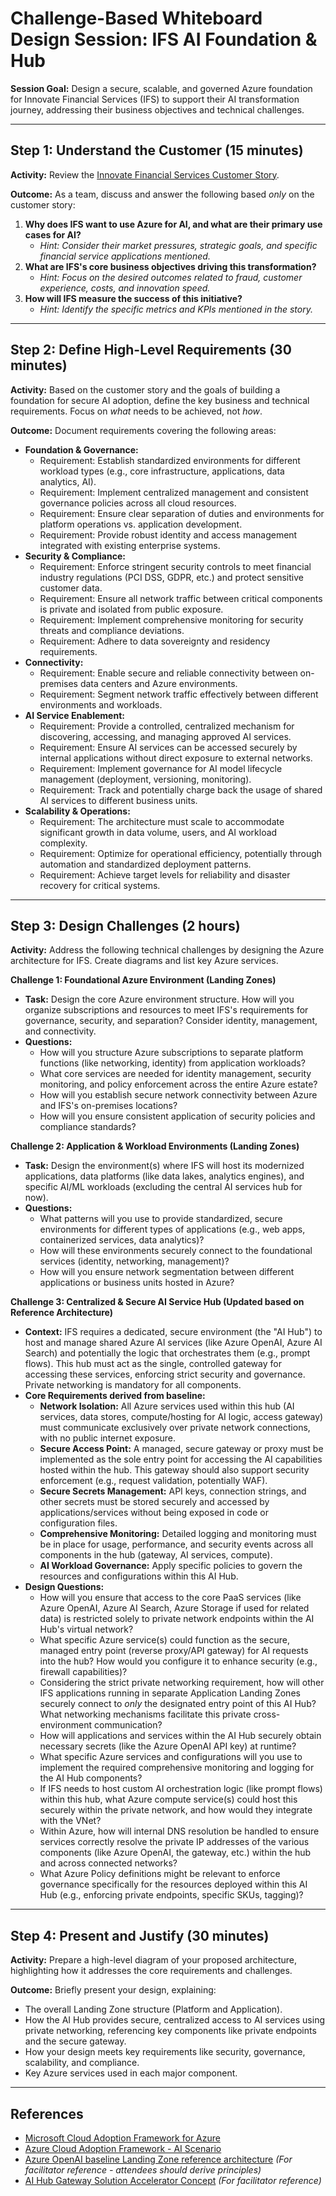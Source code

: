 # Challenge-Based Whiteboard Design Session: IFS AI Foundation & Hub

**Session Goal:** Design a secure, scalable, and governed Azure foundation for Innovate Financial Services (IFS) to support their AI transformation journey, addressing their business objectives and technical challenges.

---

## Step 1: Understand the Customer (15 minutes)

**Activity:** Review the [Innovate Financial Services Customer Story](./customer-story.md).

**Outcome:** As a team, discuss and answer the following based *only* on the customer story:

1.  **Why does IFS want to use Azure for AI, and what are their primary use cases for AI?**
    * *Hint: Consider their market pressures, strategic goals, and specific financial service applications mentioned.*
2.  **What are IFS's core business objectives driving this transformation?**
    * *Hint: Focus on the desired outcomes related to fraud, customer experience, costs, and innovation speed.*
3.  **How will IFS measure the success of this initiative?**
    * *Hint: Identify the specific metrics and KPIs mentioned in the story.*

---

## Step 2: Define High-Level Requirements (30 minutes)

**Activity:** Based on the customer story and the goals of building a foundation for secure AI adoption, define the key business and technical requirements. Focus on *what* needs to be achieved, not *how*.

**Outcome:** Document requirements covering the following areas:

* **Foundation & Governance:**
    * Requirement: Establish standardized environments for different workload types (e.g., core infrastructure, applications, data analytics, AI).
    * Requirement: Implement centralized management and consistent governance policies across all cloud resources.
    * Requirement: Ensure clear separation of duties and environments for platform operations vs. application development.
    * Requirement: Provide robust identity and access management integrated with existing enterprise systems.
* **Security & Compliance:**
    * Requirement: Enforce stringent security controls to meet financial industry regulations (PCI DSS, GDPR, etc.) and protect sensitive customer data.
    * Requirement: Ensure all network traffic between critical components is private and isolated from public exposure.
    * Requirement: Implement comprehensive monitoring for security threats and compliance deviations.
    * Requirement: Adhere to data sovereignty and residency requirements.
* **Connectivity:**
    * Requirement: Enable secure and reliable connectivity between on-premises data centers and Azure environments.
    * Requirement: Segment network traffic effectively between different environments and workloads.
* **AI Service Enablement:**
    * Requirement: Provide a controlled, centralized mechanism for discovering, accessing, and managing approved AI services.
    * Requirement: Ensure AI services can be accessed securely by internal applications without direct exposure to external networks.
    * Requirement: Implement governance for AI model lifecycle management (deployment, versioning, monitoring).
    * Requirement: Track and potentially charge back the usage of shared AI services to different business units.
* **Scalability & Operations:**
    * Requirement: The architecture must scale to accommodate significant growth in data volume, users, and AI workload complexity.
    * Requirement: Optimize for operational efficiency, potentially through automation and standardized deployment patterns.
    * Requirement: Achieve target levels for reliability and disaster recovery for critical systems.

---

## Step 3: Design Challenges (2 hours)

**Activity:** Address the following technical challenges by designing the Azure architecture for IFS. Create diagrams and list key Azure services.

**Challenge 1: Foundational Azure Environment (Landing Zones)**

* **Task:** Design the core Azure environment structure. How will you organize subscriptions and resources to meet IFS's requirements for governance, security, and separation? Consider identity, management, and connectivity.
* **Questions:**
    * How will you structure Azure subscriptions to separate platform functions (like networking, identity) from application workloads?
    * What core services are needed for identity management, security monitoring, and policy enforcement across the entire Azure estate?
    * How will you establish secure network connectivity between Azure and IFS's on-premises locations?
    * How will you ensure consistent application of security policies and compliance standards?

**Challenge 2: Application & Workload Environments (Landing Zones)**

* **Task:** Design the environment(s) where IFS will host its modernized applications, data platforms (like data lakes, analytics engines), and specific AI/ML workloads (excluding the central AI services hub for now).
* **Questions:**
    * What patterns will you use to provide standardized, secure environments for different types of applications (e.g., web apps, containerized services, data analytics)?
    * How will these environments securely connect to the foundational services (identity, networking, management)?
    * How will you ensure network segmentation between different applications or business units hosted in Azure?

**Challenge 3: Centralized & Secure AI Service Hub (Updated based on Reference Architecture)**

* **Context:** IFS requires a dedicated, secure environment (the "AI Hub") to host and manage shared Azure AI services (like Azure OpenAI, Azure AI Search) and potentially the logic that orchestrates them (e.g., prompt flows). This hub must act as the single, controlled gateway for accessing these services, enforcing strict security and governance. Private networking is mandatory for all components.
* **Core Requirements derived from baseline:**
    * **Network Isolation:** All Azure services used within this hub (AI services, data stores, compute/hosting for AI logic, access gateway) must communicate exclusively over private network connections, with no public internet exposure.
    * **Secure Access Point:** A managed, secure gateway or proxy must be implemented as the sole entry point for accessing the AI capabilities hosted within the hub. This gateway should also support security enforcement (e.g., request validation, potentially WAF).
    * **Secure Secrets Management:** API keys, connection strings, and other secrets must be stored securely and accessed by applications/services without being exposed in code or configuration files.
    * **Comprehensive Monitoring:** Detailed logging and monitoring must be in place for usage, performance, and security events across all components in the hub (gateway, AI services, compute).
    * **AI Workload Governance:** Apply specific policies to govern the resources and configurations within this AI Hub.
* **Design Questions:**
    * How will you ensure that access to the core PaaS services (like Azure OpenAI, Azure AI Search, Azure Storage if used for related data) is restricted solely to private network endpoints within the AI Hub's virtual network?
    * What specific Azure service(s) could function as the secure, managed entry point (reverse proxy/API gateway) for AI requests into the hub? How would you configure it to enhance security (e.g., firewall capabilities)?
    * Considering the strict private networking requirement, how will other IFS applications running in separate Application Landing Zones securely connect to *only* the designated entry point of this AI Hub? What networking mechanisms facilitate this private cross-environment communication?
    * How will applications and services within the AI Hub securely obtain necessary secrets (like the Azure OpenAI API key) at runtime?
    * What specific Azure services and configurations will you use to implement the required comprehensive monitoring and logging for the AI Hub components?
    * If IFS needs to host custom AI orchestration logic (like prompt flows) within this hub, what Azure compute service(s) could host this securely within the private network, and how would they integrate with the VNet?
    * Within Azure, how will internal DNS resolution be handled to ensure services correctly resolve the private IP addresses of the various components (like Azure OpenAI, the gateway, etc.) within the hub and across connected networks?
    * What Azure Policy definitions might be relevant to enforce governance specifically for the resources deployed within this AI Hub (e.g., enforcing private endpoints, specific SKUs, tagging)?

---

## Step 4: Present and Justify (30 minutes)

**Activity:** Prepare a high-level diagram of your proposed architecture, highlighting how it addresses the core requirements and challenges.

**Outcome:** Briefly present your design, explaining:
* The overall Landing Zone structure (Platform and Application).
* How the AI Hub provides secure, centralized access to AI services using private networking, referencing key components like private endpoints and the secure gateway.
* How your design meets key requirements like security, governance, scalability, and compliance.
* Key Azure services used in each major component.

---

## References

* [Microsoft Cloud Adoption Framework for Azure](https://learn.microsoft.com/en-us/azure/cloud-adoption-framework/)
* [Azure Cloud Adoption Framework - AI Scenario](https://learn.microsoft.com/en-us/azure/cloud-adoption-framework/scenarios/ai/)
* [Azure OpenAI baseline Landing Zone reference architecture](https://learn.microsoft.com/en-us/azure/architecture/ai-ml/architecture/azure-openai-baseline-landing-zone) *(For facilitator reference - attendees should derive principles)*
* [AI Hub Gateway Solution Accelerator Concept](https://github.com/Azure-Samples/ai-hub-gateway-solution-accelerator/tree/main) *(For facilitator reference)*